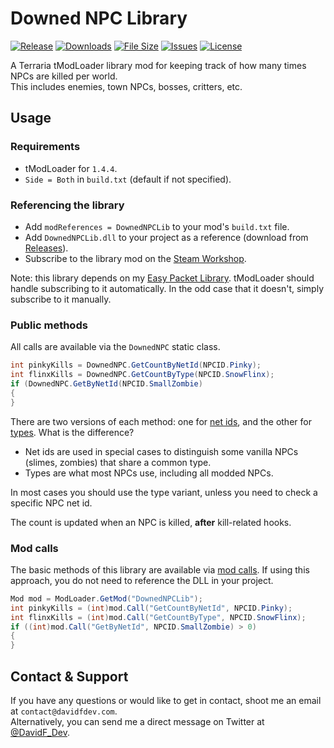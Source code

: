 # Downed NPC Library
[![Release](https://img.shields.io/github/v/release/DavidF-Dev/Terraria-Downed-NPC-Lib?style=flat-square)](https://github.com/DavidF-Dev/Terraria-Downed-NPC-Lib/releases/latest)
[![Downloads](https://img.shields.io/steam/downloads/2955286119?style=flat-square)](https://steamcommunity.com/sharedfiles/filedetails/?id=2955286119)
[![File Size](https://img.shields.io/steam/size/2955286119?style=flat-square)](https://steamcommunity.com/sharedfiles/filedetails/?id=2955286119)
[![Issues](https://img.shields.io/github/issues/DavidF-Dev/Terraria-Downed-NPC-Lib?style=flat-square)](https://github.com/DavidF-Dev/Terraria-Downed-NPC-Lib/issues)
[![License](https://img.shields.io/github/license/DavidF-Dev/Terraria-Downed-NPC-Lib?style=flat-square)](https://github.com/DavidF-Dev/Terraria-Downed-NPC-Lib/blob/main/LICENSE.md)

A Terraria tModLoader library mod for keeping track of how many times NPCs are killed per world.<br />
This includes enemies, town NPCs, bosses, critters, etc.

## Usage
### Requirements
- tModLoader for `1.4.4`.
- `Side = Both` in `build.txt` (default if not specified).

### Referencing the library
- Add `modReferences = DownedNPCLib` to your mod's `build.txt` file.
- Add `DownedNPCLib.dll` to your project as a reference (download from [Releases](https://github.com/DavidF-Dev/Terraria-Downed-NPC-Lib/releases/latest)).
- Subscribe to the library mod on the [Steam Workshop](https://steamcommunity.com/sharedfiles/filedetails/?id=2955286119).

Note: this library depends on my [Easy Packet Library](https://github.com/DavidF-Dev/Terraria-Easy-Packets-Lib).
tModLoader should handle subscribing to it automatically.
In the odd case that it doesn't, simply subscribe to it manually.

### Public methods
All calls are available via the `DownedNPC` static class.
```csharp
int pinkyKills = DownedNPC.GetCountByNetId(NPCID.Pinky);
int flinxKills = DownedNPC.GetCountByType(NPCID.SnowFlinx);
if (DownedNPC.GetByNetId(NPCID.SmallZombie)
{
}
```
There are two versions of each method: one for <ins>net ids</ins>, and the other for <ins>types</ins>. What is the difference?
- Net ids are used in special cases to distinguish some vanilla NPCs (slimes, zombies) that share a common type.
- Types are what most NPCs use, including all modded NPCs.

In most cases you should use the type variant, unless you need to check a specific NPC net id.

The count is updated when an NPC is killed, **after** kill-related hooks.

### Mod calls
The basic methods of this library are available via [mod calls](https://github.com/tModLoader/tModLoader/wiki/Expert-Cross-Mod-Content#call-aka-modcall-intermediate).
If using this approach, you do not need to reference the DLL in your project.
```csharp
Mod mod = ModLoader.GetMod("DownedNPCLib");
int pinkyKills = (int)mod.Call("GetCountByNetId", NPCID.Pinky);
int flinxKills = (int)mod.Call("GetCountByType", NPCID.SnowFlinx);
if ((int)mod.Call("GetByNetId", NPCID.SmallZombie) > 0)
{
}
```

## Contact & Support

If you have any questions or would like to get in contact, shoot me an email at `contact@davidfdev.com`.<br>
Alternatively, you can send me a direct message on Twitter at [@DavidF_Dev](https://twitter.com/DavidF_Dev).